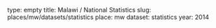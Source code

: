 type: empty
title: Malawi / National Statistics
slug: places/mw/datasets/statistics
place: mw
dataset: statistics
year: 2014
